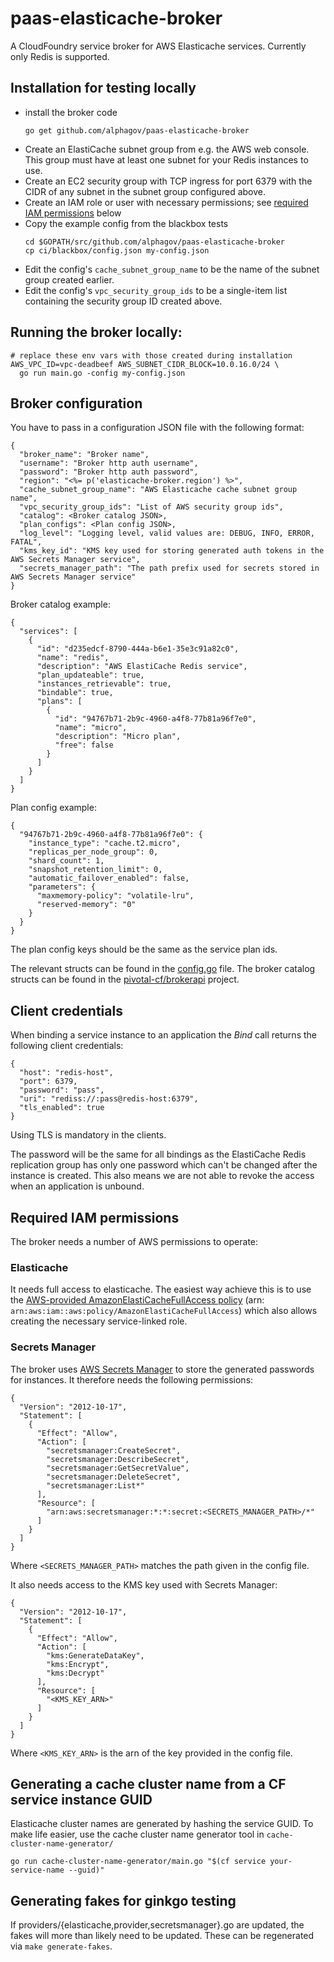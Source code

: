 # paas-elasticache-broker

A CloudFoundry service broker for AWS Elasticache services. Currently only Redis is supported.

## Installation for testing locally

- install the broker code
  ```
  go get github.com/alphagov/paas-elasticache-broker
  ```
- Create an ElastiCache subnet group from e.g. the AWS web console.
  This group must have at least one subnet for your Redis instances to use.
- Create an EC2 security group with TCP ingress for port 6379 with the
  CIDR of any subnet in the subnet group configured above.
- Create an IAM role or user with necessary permissions; see [required IAM permissions](#required-iam-permissions) below
- Copy the example config from the blackbox tests
  ```
  cd $GOPATH/src/github.com/alphagov/paas-elasticache-broker
  cp ci/blackbox/config.json my-config.json
  ```
- Edit the config's `cache_subnet_group_name` to be the name of the subnet
  group created earlier.
- Edit the config's `vpc_security_group_ids` to be a single-item list
  containing the security group ID created above.

## Running the broker locally:

```
# replace these env vars with those created during installation
AWS_VPC_ID=vpc-deadbeef AWS_SUBNET_CIDR_BLOCK=10.0.16.0/24 \
  go run main.go -config my-config.json
```

## Broker configuration

You have to pass in a configuration JSON file with the following format:

```
{
  "broker_name": "Broker name",
  "username": "Broker http auth username",
  "password": "Broker http auth password",
  "region": "<%= p('elasticache-broker.region') %>",
  "cache_subnet_group_name": "AWS Elasticache cache subnet group name",
  "vpc_security_group_ids": "List of AWS security group ids",
  "catalog": <Broker catalog JSON>,
  "plan_configs": <Plan config JSON>,
  "log_level": "Logging level, valid values are: DEBUG, INFO, ERROR, FATAL",
  "kms_key_id": "KMS key used for storing generated auth tokens in the AWS Secrets Manager service",
  "secrets_manager_path": "The path prefix used for secrets stored in AWS Secrets Manager service"
}
```

Broker catalog example:

```
{
  "services": [
    {
      "id": "d235edcf-8790-444a-b6e1-35e3c91a82c0",
      "name": "redis",
      "description": "AWS ElastiCache Redis service",
      "plan_updateable": true,
      "instances_retrievable": true,
      "bindable": true,
      "plans": [
        {
          "id": "94767b71-2b9c-4960-a4f8-77b81a96f7e0",
          "name": "micro",
          "description": "Micro plan",
          "free": false
        }
      ]
    }
  ]
}
```

Plan config example:

```
{
  "94767b71-2b9c-4960-a4f8-77b81a96f7e0": {
    "instance_type": "cache.t2.micro",
    "replicas_per_node_group": 0,
    "shard_count": 1,
    "snapshot_retention_limit": 0,
    "automatic_failover_enabled": false,
    "parameters": {
      "maxmemory-policy": "volatile-lru",
      "reserved-memory": "0"
    }
  }
}
```

The plan config keys should be the same as the service plan ids.

The relevant structs can be found in the [config.go](broker/config.go) file.
The broker catalog structs can be found in the [pivotal-cf/brokerapi](https://github.com/pivotal-cf/brokerapi/blob/master/catalog.go) project.

## Client credentials

When binding a service instance to an application the _Bind_ call returns the following client credentials:

```
{
  "host": "redis-host",
  "port": 6379,
  "password": "pass",
  "uri": "rediss://:pass@redis-host:6379",
  "tls_enabled": true
}
```

Using TLS is mandatory in the clients.

The password will be the same for all bindings as the ElastiCache Redis replication group has only one password which can't be changed after the instance is created. This also means we are not able to revoke the access when an application is unbound.

## Required IAM permissions

The broker needs a number of AWS permissions to operate:

### Elasticache

It needs full access to elasticache. The easiest way achieve this is to use the
[AWS-provided AmazonElastiCacheFullAccess policy][amazonelasticachefullaccess_policy]
(arn: `arn:aws:iam::aws:policy/AmazonElastiCacheFullAccess`) which also allows
creating the necessary service-linked role.

[amazonelasticachefullaccess_policy]: https://docs.aws.amazon.com/AmazonElastiCache/latest/mem-ug/IAM.IdentityBasedPolicies.html#IAM.IdentityBasedPolicies.PredefinedPolicies

### Secrets Manager

The broker uses [AWS Secrets Manager](https://aws.amazon.com/secrets-manager/)
to store the generated passwords for instances. It therefore needs the following permissions:

```
{
  "Version": "2012-10-17",
  "Statement": [
    {
      "Effect": "Allow",
      "Action": [
        "secretsmanager:CreateSecret",
        "secretsmanager:DescribeSecret",
        "secretsmanager:GetSecretValue",
        "secretsmanager:DeleteSecret",
        "secretsmanager:List*"
      ],
      "Resource": [
        "arn:aws:secretsmanager:*:*:secret:<SECRETS_MANAGER_PATH>/*"
      ]
    }
  ]
}
```

Where `<SECRETS_MANAGER_PATH>` matches the path given in the config file.

It also needs access to the KMS key used with Secrets Manager:

```
{
  "Version": "2012-10-17",
  "Statement": [
    {
      "Effect": "Allow",
      "Action": [
        "kms:GenerateDataKey",
        "kms:Encrypt",
        "kms:Decrypt"
      ],
      "Resource": [
        "<KMS_KEY_ARN>"
      ]
    }
  ]
}
```

Where `<KMS_KEY_ARN>` is the arn of the key provided in the config file.

## Generating a cache cluster name from a CF service instance GUID

Elasticache cluster names are generated by hashing the service GUID. To make life easier, use the cache cluster name
generator tool in `cache-cluster-name-generator/`

```
go run cache-cluster-name-generator/main.go "$(cf service your-service-name --guid)"
```

## Generating fakes for ginkgo testing

If providers/{elasticache,provider,secretsmanager}.go are updated, the fakes will more than likely need to be updated.
These can be regenerated via `make generate-fakes`.
